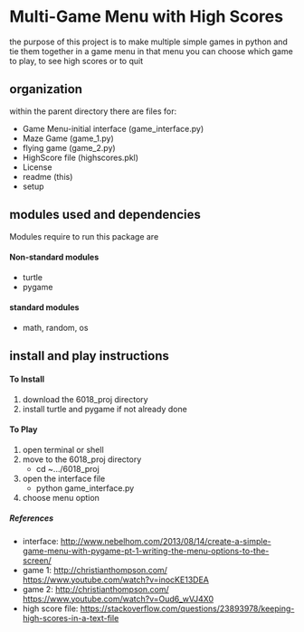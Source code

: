 # Multi-Game Menu with High Scores
the purpose of this project is to make multiple simple games in python and tie them together in a game menu
in that menu you can choose which game to play, to see high scores or to quit

## organization
within the parent directory there are files for:
* Game Menu-initial interface (game_interface.py)
* Maze Game (game_1.py)
* flying game (game_2.py)
* HighScore file (highscores.pkl)
* License
* readme (this)
* setup

## modules used and dependencies
Modules require to run this package are
#### Non-standard modules
* turtle
* pygame

#### standard modules
* math, random, os

## install and play instructions

#### To Install
1. download the 6018_proj directory
2. install turtle and pygame if not already done

#### To Play
1. open terminal or shell
2. move to the 6018_proj directory
    * cd ~.../6018_proj
3. open the interface file
    * python game_interface.py
4. choose menu option

##### References
* interface: http://www.nebelhom.com/2013/08/14/create-a-simple-game-menu-with-pygame-pt-1-writing-the-menu-options-to-the-screen/
* game 1: http://christianthompson.com/   https://www.youtube.com/watch?v=inocKE13DEA
* game 2: http://christianthompson.com/   https://www.youtube.com/watch?v=Oud6_wVJ4X0
* high score file: https://stackoverflow.com/questions/23893978/keeping-high-scores-in-a-text-file

